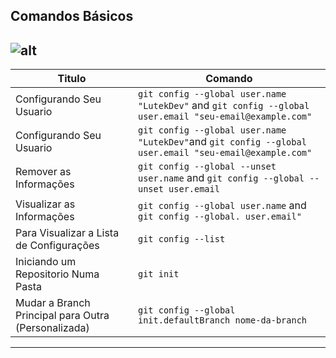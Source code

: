 ## Comandos Básicos
![alt](https://blog.da2k.com.br/uploads/2015/07/banner-git-e-github-ninja.jpg)
---

| Titulo                                              | Comando                                                                                                 |
| --------------------------------------------------- | ------------------------------------------------------------------------------------------------------- |
| Configurando Seu Usuario                            | `git config --global user.name "LutekDev"` and `git config --global user.email "seu-email@example.com"` |
| Configurando Seu Usuario                            | `git config --global user.name "LutekDev"`and `git config --global user.email "seu-email@example.com"`  |
| Remover as Informações                              | `git config --global --unset user.name` and `git config --global --unset user.email`                    |
| Visualizar as Informações                           | `git config --global user.name` and `git config --global. user.email"`                                  |
| Para Visualizar a Lista de Configurações            | `git config --list`                                                                                     |
| Iniciando um Repositorio Numa Pasta                 | `git init`                                                                                              |
| Mudar a Branch Principal para Outra (Personalizada) | `git config --global init.defaultBranch nome-da-branch`                                                 |


---


